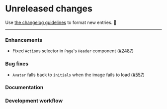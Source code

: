 # Unreleased changes

Use [the changelog guidelines](https://git.io/polaris-changelog-guidelines) to format new entries. 💜

---

### Enhancements

- Fixed `Action`s selector in `Page`'s `Header` component ([#2487](https://github.com/Shopify/polaris-react/pull/2487))

### Bug fixes

- `Avatar` falls back to `initials` when the image fails to load ([#557](https://github.com/Shopify/polaris-react/pull/557))

### Documentation

### Development workflow
